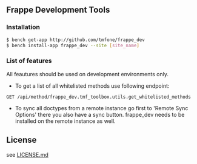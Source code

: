 ## Frappe Development Tools

### Installation

```bash
$ bench get-app http://github.com/tmfone/frappe_dev
$ bench install-app frappe_dev --site [site_name]
```

### List of features
All feautures should be used on development environments only.

* To get a list of all whitelisted methods use following endpoint:

```api
GET /api/method/frappe_dev.tmf_toolbox.utils.get_whitelisted_methods
```

* To sync all doctypes from a remote instance go first to 'Remote Sync Options' there you also have a sync button.
frappe_dev needs to be installed on the remote instance as well.

## License

see [LICENSE.md](LICENSE.md)